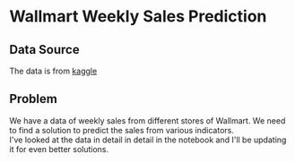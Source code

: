 # Wallmart Weekly Sales Prediction

## Data Source
The data is from [kaggle](https://www.kaggle.com/datasets/yasserh/walmart-dataset/data)

## Problem
We have a data of weekly sales from different stores of Wallmart. We need to find a solution to predict the sales from various indicators.<br>
I've looked at the data in detail in detail in the notebook and I'll be updating it for even better solutions.

